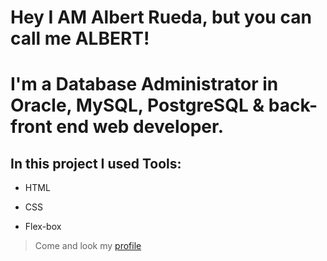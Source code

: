 # Hey I AM Albert Rueda, but you can call me ALBERT!
# I'm a Database Administrator in Oracle, MySQL, PostgreSQL & back-front end web developer.
 
## In this project I used Tools:

* HTML

* CSS

* Flex-box

> Come and look my [profile](www.linkedin.com/in/alberto-g-rueda) 
